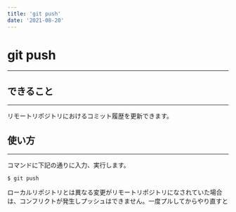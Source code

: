 ```yaml
---
title: 'git push'
date: '2021-08-20'
---
```


# git push
---

## できること
---

リモートリポジトリにおけるコミット履歴を更新できます。

## 使い方
---

コマンドに下記の通りに入力、実行します。

    $ git push

ローカルリポジトリとは異なる変更がリモートリポジトリになされていた場合は、コンフリクトが発生しプッシュはできません。一度プルしてからやり直すと